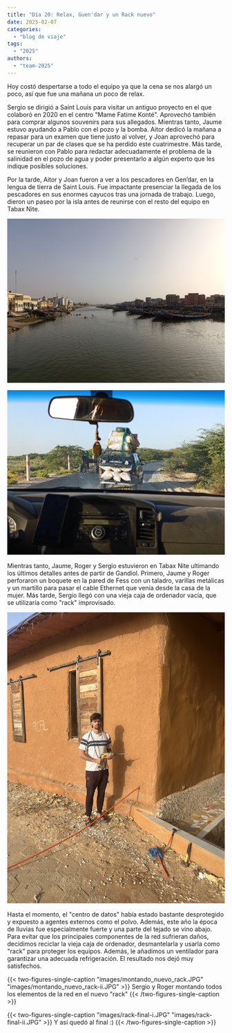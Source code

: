 ```yaml
---
title: "Día 20: Relax, Guen'dar y un Rack nuevo"  
date: 2025-02-07
categories:  
  - "blog de viaje"  
tags:  
  - "2025"  
authors:  
  - "team-2025"  
---
```


Hoy costó despertarse a todo el equipo ya que la cena se nos alargó un poco, así que fue una mañana un poco de relax.

Sergio se dirigió a Saint Louis para visitar un antiguo proyecto en el que colaboró en 2020 en el centro "Mame Fatime Konté". Aprovechó también para comprar algunos souvenirs para sus allegados. Mientras tanto, Jaume estuvo ayudando a Pablo con el pozo y la bomba. Aitor dedicó la mañana a repasar para un examen que tiene justo al volver, y Joan aprovechó para recuperar un par de clases que se ha perdido este cuatrimestre. Más tarde, se reunieron con Pablo para redactar adecuadamente el problema de la salinidad en el pozo de agua y poder presentarlo a algún experto que les indique posibles soluciones.

Por la tarde, Aitor y Joan fueron a ver a los pescadores en Gen’dar, en la lengua de tierra de Saint Louis. Fue impactante presenciar la llegada de los pescadores en sus enormes cayucos tras una jornada de trabajo. Luego, dieron un paseo por la isla antes de reunirse con el resto del equipo en Tabax Nite.

![Guendar](images/guendar.jpg "Gendar es el barrio donde trabajan los pescadores en Saint Louis")

![Coche con maletero abierto y hasta arriba de sacos](images/coche_petado.jpg "Los coches a veces desafían la ley de la gravedad en Senegal")

Mientras tanto, Jaume, Roger y Sergio estuvieron en Tabax Nite ultimando los últimos detalles antes de partir de Gandiol. Primero, Jaume y Roger perforaron un boquete en la pared de Fess con un taladro, varillas metálicas y un martillo para pasar el cable Ethernet que venía desde la casa de la mujer. Más tarde, Sergio llegó con una vieja caja de ordenador vacía, que se utilizaría como "rack" improvisado.

![Jaume feliz de haber taladrado un boquete para el cable](images/jaume_boquete.JPG "Jaume feliz de haber taladrado un boquete para el cable")

Hasta el momento, el "centro de datos" había estado bastante desprotegido y expuesto a agentes externos como el polvo. Además, este año la época de lluvias fue especialmente fuerte y una parte del tejado se vino abajo. Para evitar que los principales componentes de la red sufrieran daños, decidimos reciclar la vieja caja de ordenador, desmantelarla y usarla como "rack" para proteger los equipos. Además, le añadimos un ventilador para garantizar una adecuada refrigeración. El resultado nos dejó muy satisfechos.

{{< two-figures-single-caption "images/montando_nuevo_rack.JPG" "images/montando_nuevo_rack-ii.JPG" >}}
Sergio y Roger montando todos los elementos de la red en el nuevo "rack"
{{< /two-figures-single-caption >}}

{{< two-figures-single-caption "images/rack-final-i.JPG" "images/rack-final-ii.JPG" >}}
Y así quedó al final :)
{{< /two-figures-single-caption >}}